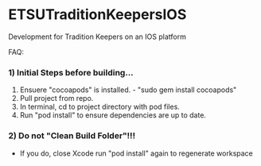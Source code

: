 # ETSUTraditionKeepersIOS
Development for Tradition Keepers on an IOS platform

FAQ:

<h3>1) Initial Steps before building...</h3>
<ol>
  <li>Ensuere "cocoapods" is installed. - "sudo gem install cocoapods"</li>
  <li>Pull project from repo.</li>
  <li>In terminal, cd to project directory with pod files.</li>
  <li>Run "pod install" to ensure dependencies are up to date.</li>
</ol>
 
<h3>2) Do not "Clean Build Folder"!!!</h3>
<ul>
  <li>If you do, close Xcode run "pod install" again to regenerate workspace</li>
</ul>
  
 
